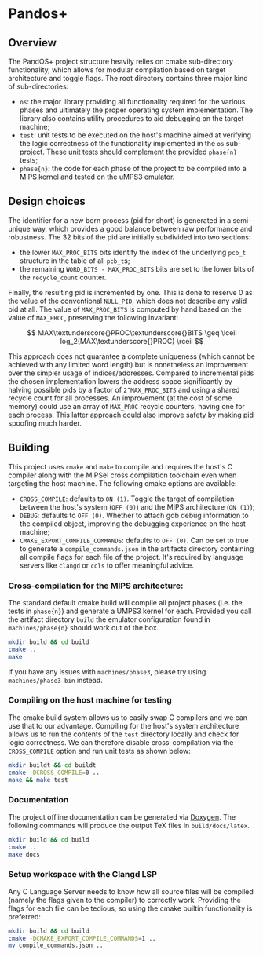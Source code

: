 # Pandos+

## Overview

The PandOS+ project structure heavily relies on cmake sub-directory
functionality, which allows for modular compilation based on target architecture
and toggle flags. The root directory contains three major kind of
sub-directories:

- `os`: the major library providing all functionality required for the various
  phases and ultimately the proper operating system implementation. The library
  also contains utility procedures to aid debugging on the target machine;
- `test`: unit tests to be executed on the host's machine aimed at verifying the
  logic correctness of the functionality implemented in the `os` sub-project.
  These unit tests should complement the provided `phase{n}` tests;
- `phase{n}`: the code for each phase of the project to be compiled into a MIPS
  kernel and tested on the uMPS3 emulator.

## Design choices

The identifier for a new born process (pid for short) is generated in a
semi-unique way, which provides a good balance between raw performance and
robustness. The 32 bits of the pid are initially subdivided into two sections:

- the lower `MAX_PROC_BITS` bits identify the index of the underlying `pcb_t`
  structure in the table of all `pcb_t`s;
- the remaining `WORD_BITS - MAX_PROC_BITS` bits are set to the lower bits of
  the `recycle_count` counter.

Finally, the resulting pid is incremented by one. This is done to reserve 0 as
the value of the conventional `NULL_PID`, which does not describe any valid pid
at all. The value of `MAX_PROC_BITS` is computed by hand based on the value of
`MAX_PROC`, preserving the following invariant:

$$ MAX\textunderscore{}PROC\textunderscore{}BITS \geq \lceil
log_2(MAX\textunderscore{}PROC) \rceil $$

This approach does not guarantee a complete uniqueness (which cannot be achieved
with any limited word length) but is nonetheless an improvement over the simpler
usage of indices/addresses. Compared to incremental pids the chosen implementation
lowers the address space significantly by halving possible pids by a factor of
`2^MAX_PROC_BITS` and using a shared recycle count for all processes. An
improvement (at the cost of some memory) could use an array of `MAX_PROC`
recycle counters, having one for each process. This latter approach could also
improve safety by making pid spoofing much harder.

## Building

This project uses `cmake` and `make` to compile and requires the host's C
compiler along with the MIPSel cross compilation toolchain even when targeting
the host machine. The following cmake options are available:

- `CROSS_COMPILE`: defaults to `ON (1)`. Toggle the target of compilation
  between the host's system (`OFF (0)`) and the MIPS architecture (`ON (1)`);
- `DEBUG`: defaults to `OFF (0)`. Whether to attach gdb debug information to the
  compiled object, improving the debugging experience on the host machine;
- `CMAKE_EXPORT_COMPILE_COMMANDS`: defaults to `OFF (0)`. Can be set to true to
  generate a `compile_commands.json` in the artifacts directory containing all
  compile flags for each file of the project. It's required by language servers
  like `clangd` or `ccls` to offer meaningful advice.

### Cross-compilation for the MIPS architecture:

The standard default cmake build will compile all project phases (i.e. the tests
in `phase{n}`) and generate a UMPS3 kernel for each. Provided you call the
artifact directory `build` the emulator configuration found in
`machines/phase{n}` should work out of the box.

```sh
mkdir build && cd build
cmake ..
make
```

If you have any issues with `machines/phase3`, please try using
`machines/phase3-bin` instead.

### Compiling on the host machine for testing

The cmake build system allows us to easily swap C compilers and we can use that
to our advantage. Compiling for the host's system architecture allows us to run
the contents of the `test` directory locally and check for logic correctness. We
can therefore disable cross-compilation via the `CROSS_COMPILE` option and run
unit tests as shown below:

```sh
mkdir buildt && cd buildt
cmake -DCROSS_COMPILE=0 ..
make && make test
```

### Documentation

The project offline documentation can be generated via
[Doxygen](https://www.doxygen.nl). The following commands will produce the
output TeX files in `build/docs/latex`.

```sh
mkdir build && cd build
cmake ..
make docs
```

### Setup workspace with the Clangd LSP

Any C Language Server needs to know how all source files will be compiled
(namely the flags given to the compiler) to correctly work. Providing the flags
for each file can be tedious, so using the cmake builtin functionality is
preferred:

```sh
mkdir build && cd build
cmake -DCMAKE_EXPORT_COMPILE_COMMANDS=1 ..
mv compile_commands.json ..
```
